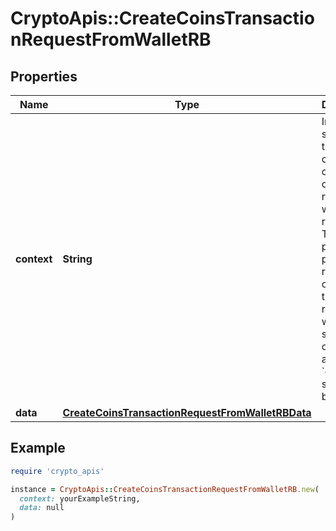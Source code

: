 # CryptoApis::CreateCoinsTransactionRequestFromWalletRB

## Properties

| Name | Type | Description | Notes |
| ---- | ---- | ----------- | ----- |
| **context** | **String** | In batch situations the user can use the context to correlate responses with requests. This property is present regardless of whether the response was successful or returned as an error. &#x60;context&#x60; is specified by the user. | [optional] |
| **data** | [**CreateCoinsTransactionRequestFromWalletRBData**](CreateCoinsTransactionRequestFromWalletRBData.md) |  |  |

## Example

```ruby
require 'crypto_apis'

instance = CryptoApis::CreateCoinsTransactionRequestFromWalletRB.new(
  context: yourExampleString,
  data: null
)
```

